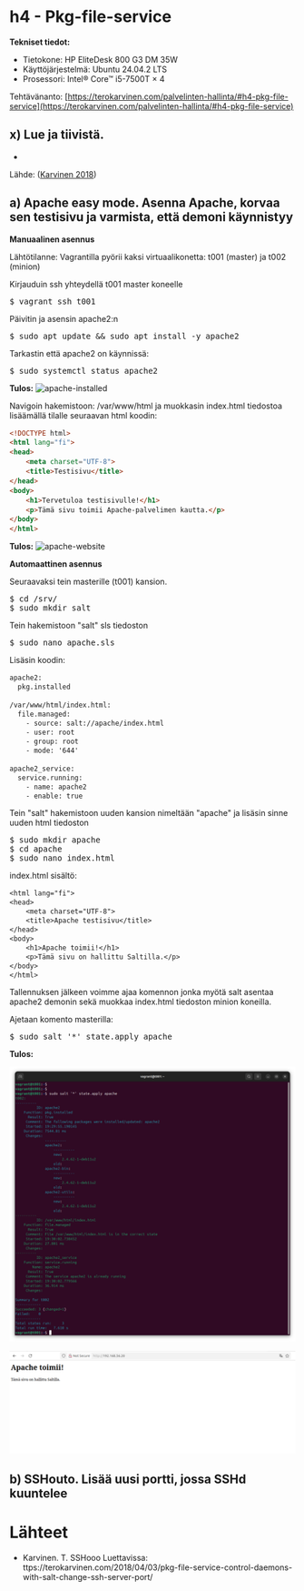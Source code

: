 # h4 - Pkg-file-service

**Tekniset tiedot:**
- Tietokone: HP EliteDesk 800 G3 DM 35W
- Käyttöjärjestelmä: Ubuntu 24.04.2 LTS
- Prosessori: Intel® Core™ i5-7500T × 4

Tehtävänanto: [https://terokarvinen.com/palvelinten-hallinta/#h4-pkg-file-service](https://terokarvinen.com/palvelinten-hallinta/#h4-pkg-file-service)

## x) Lue ja tiivistä. 

-

Lähde: ([Karvinen 2018](https://terokarvinen.com/2018/04/03/pkg-file-service-control-daemons-with-salt-change-ssh-server-port/?fromSearch=karvinen%20salt%20ssh))

## a) Apache easy mode. Asenna Apache, korvaa sen testisivu ja varmista, että demoni käynnistyy

**Manuaalinen asennus**

Lähtötilanne: Vagrantilla pyörii kaksi virtuaalikonetta: t001 (master) ja t002 (minion)

Kirjauduin ssh yhteydellä t001 master koneelle

<pre>
$ vagrant ssh t001  
</pre>

Päivitin ja asensin apache2:n

<pre>
$ sudo apt update && sudo apt install -y apache2  
</pre>

Tarkastin että apache2 on käynnissä:

<pre>
$ sudo systemctl status apache2  
</pre>

**Tulos:**
![apache-installed](https://github.com/HMJ3/linux-course/blob/main/assignments/img/h4-img/apache-installed.png)

Navigoin hakemistoon: /var/www/html ja muokkasin index.html tiedostoa lisäämällä tilalle seuraavan html koodin:

```html
<!DOCTYPE html>
<html lang="fi">
<head>
    <meta charset="UTF-8">
    <title>Testisivu</title>
</head>
<body>
    <h1>Tervetuloa testisivulle!</h1>
    <p>Tämä sivu toimii Apache-palvelimen kautta.</p>
</body>
</html>
```

**Tulos:**
![apache-website](https://github.com/HMJ3/linux-course/blob/main/assignments/img/h4-img/apache-website.png)

**Automaattinen asennus**

Seuraavaksi tein masterille (t001) kansion. 

<pre>
$ cd /srv/
$ sudo mkdir salt
</pre>

Tein hakemistoon "salt" sls tiedoston

<pre>
$ sudo nano apache.sls
</pre>

Lisäsin koodin:

```srv/salt/apache.sls:
apache2:
  pkg.installed

/var/www/html/index.html:
  file.managed:
    - source: salt://apache/index.html
    - user: root
    - group: root
    - mode: '644'

apache2_service:
  service.running:
    - name: apache2
    - enable: true
```

Tein "salt" hakemistoon uuden kansion nimeltään "apache" ja lisäsin sinne uuden html tiedoston 

<pre>
$ sudo mkdir apache
$ cd apache
$ sudo nano index.html
</pre>

 index.html sisältö:

```<!DOCTYPE html>
<html lang="fi">
<head>
    <meta charset="UTF-8">
    <title>Apache testisivu</title>
</head>
<body>
    <h1>Apache toimii!</h1>
    <p>Tämä sivu on hallittu Saltilla.</p>
</body>
</html>
```

Tallennuksen jälkeen voimme ajaa komennon jonka myötä salt asentaa apache2 demonin sekä muokkaa index.html tiedoston minion koneilla.

Ajetaan komento masterilla:

<pre>
$ sudo salt '*' state.apply apache
</pre>

**Tulos:**

![apache2-salt-install](https://github.com/HMJ3/linux-course/blob/main/assignments/img/h4-img/apache2-salt-install.png)

![apache2-salt-website](https://github.com/HMJ3/linux-course/blob/main/assignments/img/h4-img/apache2-salt-website.png)

## b) SSHouto. Lisää uusi portti, jossa SSHd kuuntelee


# Lähteet
- Karvinen. T.  SSHooo Luettavissa: ttps://terokarvinen.com/2018/04/03/pkg-file-service-control-daemons-with-salt-change-ssh-server-port/
